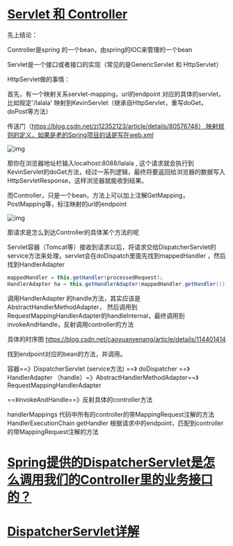 # [Servlet 和 Controller](https://www.cnblogs.com/huainanyin/p/15936212.html)

先上结论：

Controller是spring 的一个bean，由spring的IOC来管理的一个bean

Servlet是一个接口或者接口的实现（常见的是GenericServlet 和 HttpServlet）

 

HttpServlet做的事情：

首先，有一个映射关系servlet-mapping，url的endpoint 对应的具体的servlet， 比如规定'/lalala' 映射到KevinServlet（继承自HttpServlet，重写doGet，doPost等方法）

传送门（https://blog.csdn.net/zj12352123/article/details/80576748）,映射规则的定义，如果是老的Spring项目的话是写在web.xml

![img](https://img2022.cnblogs.com/blog/2306836/202202/2306836-20220225142546585-1492548115.png)

 

那你在浏览器地址栏输入localhost:8088/lalala   , 这个请求就会执行到KevinServlet的doGet方法，经过一系列逻辑，最终将要返回给浏览器的数据写入HttpServletResponse，这样浏览器就能收到结果。

 

而Controller，只是一个bean，方法上可以加上注解GetMapping，PostMapping等，标注映射的url的endpoint

![img](https://img2022.cnblogs.com/blog/2306836/202202/2306836-20220225142915669-1123276756.png)

 

 那请求是怎么到达Controller的具体某个方法的呢

Servlet容器（Tomcat等）接收到请求以后，将请求交给DispatcherServlet的service方法来处理，servlet会在doDispatch里面先找到mappedHandler ，然后找到HandlerAdapter

```java
mappedHandler = this.getHandler(processedRequest);
HandlerAdapter ha = this.getHandlerAdapter(mappedHandler.getHandler());
```

调用HandlerAdapter 的handle方法，其实应该是AbstractHandlerMethodAdapter，
然后调用到RequestMappingHandlerAdapter的handleInternal，最终调用到invokeAndHandle，反射调用controller的方法

具体的时序图
https://blog.csdn.net/caoyuanyenang/article/details/114401414

找到endpoint对应的bean的方法，并调用。

容器==》DispatcherServlet (service方法) ==》 doDispatcher ==》HandlerAdapter （handle）=》AbstractHandlerMethodAdapter==》RequestMappingHandlerAdapter

 ==》invokeAndHandle==》反射具体的controller方法

 

handlerMappings  代码中所有的controller的带MappingRequest注解的方法
HandlerExecutionChain getHandler 根据请求中的endpoint，匹配到controller的带MappingRequest注解的方法



# [Spring提供的DispatcherServlet是怎么调用我们的Controller里的业务接口的？](https://blog.csdn.net/caoyuanyenang/article/details/114401414)



# [DispatcherServlet详解](https://blog.csdn.net/weixin_44399827/article/details/119279667)